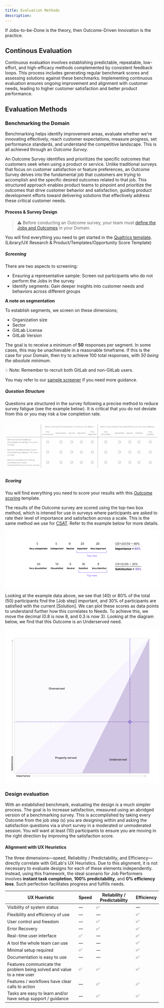 ```yaml
---
title: Evaluation Methods
description:
---
```


If Jobs-to-be-Done is the theory, then Outcome-Driven Innovation is the practice.

## Continous Evaluation

Continuous evaluation involves establishing predictable, repeatable, low-effort, and high-efficacy methods complemented by consistent feedback loops. This process includes generating regular benchmark scores and assessing solutions against these benchmarks. Implementing continuous evaluation ensures ongoing improvement and alignment with customer needs, leading to higher customer satisfaction and better product performance.

## Evaluation Methods

### Benchmarking the Domain

Benchmarking helps identify improvement areas, evaluate whether we're innovating effectively, reach customer expectations, measure progress, set performance standards, and understand the competitive landscape. This is all achieved through an _Outcome Survey_.

An Outcome Survey identifies and prioritizes the specific outcomes that customers seek when using a product or service. Unlike traditional surveys that focus on customer satisfaction or feature preferences, an Outcome Survey delves into the fundamental job that customers are trying to accomplish and the specific desired outcomes related to that job. This structured approach enables product teams to pinpoint and prioritize the outcomes that drive customer behavior and satisfaction, guiding product development efforts toward delivering solutions that effectively address these critical customer needs.

#### Process & Survey Design

>⚠️ Before conducting an Outcome survey, your team must [define the Jobs and Outcomes](content/handbook/product/ux/jobs-to-be-done/jtbd-playbook.md) in your Domain.

You will find everything you need to get started in the [Qualtrics template](https://gitlab.eu.qualtrics.com/survey-builder/LS_2l5ektxWK1wFRuC/edit?ContextLibraryID=GR_6ziMa2ooJx4Y6SF). (Library/UX Research & Product/Templates/Opportunity Score Template)

##### Screening

There are two aspects to screening: 

- Ensuring a representative sample: Screen out participants who do not perform the Jobs in the survey
- Identify segments: Gain deeper insights into customer needs and behaviors across different groups

**A note on segmentation** 

To establish segments, we screen on these dimensions;

- Organization size
- Sector
- GitLab License
- GitLab Version

The goal is to receive a minimum of **50** responses per segment. In some cases, this may be unachievable in a reasonable timeframe. If this is the case for your Domain, then try to achieve 100 total responses, with _50 being the absolute minimum_.

💡 Note: Remember to recruit both GitLab and non-GitLab users.

You may refer to our [sample screener](https://docs.google.com/document/d/1sxhg6d3VPg0sxlUULgYPehnHXVvwx_lm2y5Xv9wn4sY/edit?usp=sharing) if you need more guidance. 

##### Question Structure

Questions are structured in the survey following a precise method to reduce survey fatigue (see the example below). It is critical that you do not deviate from this or you may risk a low completion rate. 

![Outcome Question structure](JTBD_OutcomeSurvey_Question.png)

##### Scoring

You will find everything you need to score your results with this [Outcome scoring](https://docs.google.com/spreadsheets/d/109GZqTYPpOLpHLj-gwV_ldMFwIKa9MaaLPyLJ4kdoQs/edit?usp=sharing) template.

The results of the Outcome survey are scored using the top-two box method, which is intened for use in surveys where participants are asked to rate their level of importance and satisfaction across a scale. This is the same method we use for [CSAT](handbook/sales/field-operations/customer-success-operations/cs-ops-programs/nps-csat-scores/#scoring-methodology). Refer to the example below for more details. 

![Top-Two-Example](Top_Two_Box.png)

Looking at the example data above, we see that (40) or 80% of the total (50) participants find the [Job step] important, and 30% of participants are satisfied with the current [Solution]. We can plot these scores as data points to understand further how this correlates to Needs. To achieve this, we move the decimal (0.8 is now 8, and 0.3 is now 3). Looking at the diagram below, we find that this Outcome is an Underserved need.  

![Needs_Plotting](Needs_Plot.png)

### Design evaluation

With an established benchmark, evaluating the design is a much simpler process. The goal is to increase satisfaction, measured using an abridged version of a benchmarking survey. This is accomplished by taking every Outcome from the job step (s) you are designing within and asking the satisfaction questions via a short survey in a moderated or unmoderated session. You will want at least (10) participants to ensure you are moving in the right direction by improving the satisfaction score.

#### Alignment with UX Heuristics

The three dimensions—speed, Reliability / Predictability, and Efficiency—directly correlate with GitLab's UX Heuristics. Due to this alignment, it is not necessary to evaluate designs for each of these elements independently. Instead, using this framework, the ideal scenario for Job Performers involves **instant task completion**, **100% predictability**, and **0% efficiency loss**. Such perfection facilitates progress and fulfills needs.

| UX Hueristic | Speed | Reliability / Predictability | Efficiency | 
| --------- | ------------- | ---------------------- | ------------------ | 
| Visibility of system status | — | ✅ | — | 
| Flexibility and efficiency of use | — | — | ✅ |
| User control and freedom | — | ✅ | ✅ | 
| Error Recovery | —| ✅ | ✅ |
| Real-time user interface | ✅ | — |✅ |
| A tool the whole team can use | — | — | ✅ | 
| Minimal setup required | ✅ | — | ✅ |
| Documentation is easy to use | — | — | ✅ |
| Features communicate the problem being solved and value to a new user | ✅ |✅  | ✅ |
| Features / workflows have clear calls to action | — | ✅ | ✅ | 
| Tasks are easy to learn and/or have setup support / guidance | — | ✅ | ✅| 

